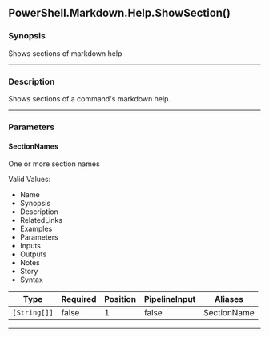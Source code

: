 PowerShell.Markdown.Help.ShowSection()
--------------------------------------




### Synopsis
Shows sections of markdown help



---


### Description

Shows sections of a command's markdown help.



---


### Parameters
#### **SectionNames**

One or more section names



Valid Values:

* Name
* Synopsis
* Description
* RelatedLinks
* Examples
* Parameters
* Inputs
* Outputs
* Notes
* Story
* Syntax






|Type        |Required|Position|PipelineInput|Aliases    |
|------------|--------|--------|-------------|-----------|
|`[String[]]`|false   |1       |false        |SectionName|





---
